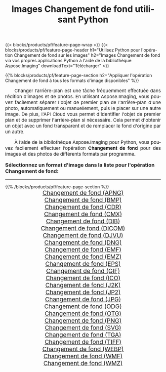 ﻿---
title: Images Changement de fond utilisant Python 
weight: 3920
url: /fr/python-net/change-background/ 
lang: fr
langdirlevel: 2
locales: zh-hans,ja,it,ru,de,es,fr,nl,id,lt,pl,pt,vi,tr,ko,zh-hant,ar,hi,th,sv,cs,uk,he
description: Application de la bibliothèque Aspose.Imaging aux images et photos Changement de fond à l'aide de vos propres applications Python et API de serveur.
---

{{< blocks/products/pf/feature-page-wrap >}}
{{< blocks/products/pf/feature-page-header h1="Utilisez Python pour l'opération Changement de fond sur les images" h2="Images Changement de fond via vos propres applications Python à l'aide de la bibliothèque Aspose.Imaging" downloadText="Télécharger" >}}


{{% blocks/products/pf/feature-page-section  h2="Appliquer l'opération Changement de fond à tous les formats d'image disponibles" %}}
<p align="justify" style="text-indent:2em;font-size:15px;">
Changer l’arrière-plan est une tâche fréquemment effectuée dans l’édition d’images et de photos. En utilisant Aspose.Imaging, vous pouvez facilement séparer l'objet de premier plan de l'arrière-plan d'une photo, automatiquement ou manuellement, puis le placer sur une autre image. De plus, l'API Cloud vous permet d'identifier l'objet de premier plan et de supprimer l'arrière-plan si nécessaire. Cela permet d'obtenir un objet avec un fond transparent et de remplacer le fond d'origine par un autre.
</p>
<p align="justify" style="text-indent:2em;font-size:15px;">
À l’aide de la bibliothèque Aspose.Imaging pour Python, vous pouvez facilement effectuer l’opération <b>Changement de fond</b> pour des images et des photos de différents formats par programme.
</p>
<h3 style="margin-top:16px;">
Sélectionnez un format d'image dans la liste pour l'opération Changement de fond:
</h3>
<hr/>
{{% /blocks/products/pf/feature-page-section %}}
<div class="container-fluid productfamilypage bg-gray">
    <div class="convertypes bg-gray agp-content section">
        <div class="container">
		<div class="row other-converters" style="gap: 10px;font-size: 19px;text-align:center;">
		    <div class='col-md-3 other-converter remove-lp remove-rp'><a href="/imaging/fr/python-net/change-background/apng/" style="padding:15px;">Changement de fond (APNG)</a></div><div class='col-md-3 other-converter remove-lp remove-rp'><a href="/imaging/fr/python-net/change-background/bmp/" style="padding:15px;">Changement de fond (BMP)</a></div><div class='col-md-3 other-converter remove-lp remove-rp'><a href="/imaging/fr/python-net/change-background/cdr/" style="padding:15px;">Changement de fond (CDR)</a></div><div class='col-md-3 other-converter remove-lp remove-rp'><a href="/imaging/fr/python-net/change-background/cmx/" style="padding:15px;">Changement de fond (CMX)</a></div><div class='col-md-3 other-converter remove-lp remove-rp'><a href="/imaging/fr/python-net/change-background/dib/" style="padding:15px;">Changement de fond (DIB)</a></div><div class='col-md-3 other-converter remove-lp remove-rp'><a href="/imaging/fr/python-net/change-background/dicom/" style="padding:15px;">Changement de fond (DICOM)</a></div><div class='col-md-3 other-converter remove-lp remove-rp'><a href="/imaging/fr/python-net/change-background/djvu/" style="padding:15px;">Changement de fond (DJVU)</a></div><div class='col-md-3 other-converter remove-lp remove-rp'><a href="/imaging/fr/python-net/change-background/dng/" style="padding:15px;">Changement de fond (DNG)</a></div><div class='col-md-3 other-converter remove-lp remove-rp'><a href="/imaging/fr/python-net/change-background/emf/" style="padding:15px;">Changement de fond (EMF)</a></div><div class='col-md-3 other-converter remove-lp remove-rp'><a href="/imaging/fr/python-net/change-background/emz/" style="padding:15px;">Changement de fond (EMZ)</a></div><div class='col-md-3 other-converter remove-lp remove-rp'><a href="/imaging/fr/python-net/change-background/eps/" style="padding:15px;">Changement de fond (EPS)</a></div><div class='col-md-3 other-converter remove-lp remove-rp'><a href="/imaging/fr/python-net/change-background/gif/" style="padding:15px;">Changement de fond (GIF)</a></div><div class='col-md-3 other-converter remove-lp remove-rp'><a href="/imaging/fr/python-net/change-background/ico/" style="padding:15px;">Changement de fond (ICO)</a></div><div class='col-md-3 other-converter remove-lp remove-rp'><a href="/imaging/fr/python-net/change-background/j2k/" style="padding:15px;">Changement de fond (J2K)</a></div><div class='col-md-3 other-converter remove-lp remove-rp'><a href="/imaging/fr/python-net/change-background/jp2/" style="padding:15px;">Changement de fond (JP2)</a></div><div class='col-md-3 other-converter remove-lp remove-rp'><a href="/imaging/fr/python-net/change-background/jpg/" style="padding:15px;">Changement de fond (JPG)</a></div><div class='col-md-3 other-converter remove-lp remove-rp'><a href="/imaging/fr/python-net/change-background/odg/" style="padding:15px;">Changement de fond (ODG)</a></div><div class='col-md-3 other-converter remove-lp remove-rp'><a href="/imaging/fr/python-net/change-background/otg/" style="padding:15px;">Changement de fond (OTG)</a></div><div class='col-md-3 other-converter remove-lp remove-rp'><a href="/imaging/fr/python-net/change-background/png/" style="padding:15px;">Changement de fond (PNG)</a></div><div class='col-md-3 other-converter remove-lp remove-rp'><a href="/imaging/fr/python-net/change-background/svg/" style="padding:15px;">Changement de fond (SVG)</a></div><div class='col-md-3 other-converter remove-lp remove-rp'><a href="/imaging/fr/python-net/change-background/tga/" style="padding:15px;">Changement de fond (TGA)</a></div><div class='col-md-3 other-converter remove-lp remove-rp'><a href="/imaging/fr/python-net/change-background/tiff/" style="padding:15px;">Changement de fond (TIFF)</a></div><div class='col-md-3 other-converter remove-lp remove-rp'><a href="/imaging/fr/python-net/change-background/webp/" style="padding:15px;">Changement de fond (WEBP)</a></div><div class='col-md-3 other-converter remove-lp remove-rp'><a href="/imaging/fr/python-net/change-background/wmf/" style="padding:15px;">Changement de fond (WMF)</a></div><div class='col-md-3 other-converter remove-lp remove-rp'><a href="/imaging/fr/python-net/change-background/wmz/" style="padding:15px;">Changement de fond (WMZ)</a></div>
                </div>
        </div>
    </div>
</div>
<br/>
